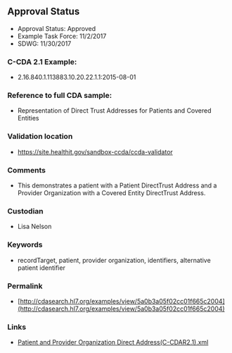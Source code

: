 ## Approval Status

* Approval Status: Approved
* Example Task Force: 11/2/2017
* SDWG: 11/30/2017

### C-CDA 2.1 Example:
* 2.16.840.1.113883.10.20.22.1.1:2015-08-01

### Reference to full CDA sample:
* Representation of Direct Trust Addresses for Patients and Covered Entities


### Validation location
* https://site.healthit.gov/sandbox-ccda/ccda-validator

### Comments
* This demonstrates a patient with a Patient DirectTrust Address and a Provider Organization with a Covered Entity DirectTrust Address.

### Custodian
* Lisa Nelson

### Keywords
* recordTarget, patient, provider organization, identifiers, alternative patient identifier



### Permalink

* [http://cdasearch.hl7.org/examples/view/5a0b3a05f02cc01f665c2004](http://cdasearch.hl7.org/examples/view/5a0b3a05f02cc01f665c2004)

### Links

* [Patient and Provider Organization Direct Address(C-CDAR2.1).xml](https://github.com/HL7/C-CDA-Examples/tree/master/Header/Direct%20Address/Patient%20and%20Provider%20Organization%20Direct%20Address%28C-CDAR2.1%29.xml)
